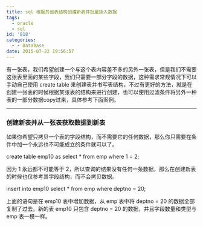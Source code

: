```yaml
---
title: sql 根据其他表结构创建新表并批量插入数据
tags:
  - oracle
  - sql
id: '818'
categories:
  - - Database
date: 2015-07-22 19:56:57
---
```


有一张表，我们希望创建一个与这个表内容差不多的另外一张表，但是我们不需要这张表里面的某些字段，我们只需要一部分字段的数据，这种需求常规情况下可以手动自己使用 create table 来创建表并书写表结构，不过有更好的方法，就是在创建一张表的时候根据某张表的结构来进行创建，也可以使用过滤条件将另外一种表的一部分数据copy过来，具体参考下面案例。
<!-- more -->
* * *

### 创建新表并从一张表获取数据到新表

如果你希望只拷贝一个表的字段结构，而不需要它的任何数据，那么你只需要在条件中加一个永远也不可能成立的条件就可以了。

create table emp10 as select \* from emp where 1 = 2;

因为 1 永远都不可能等于 2，所以查询的结果没有任何一条数据，那么在创建新表的时候也仅参考其字段结构，而不会拷贝数据。

insert into emp10 select \* from emp where deptno = 20;

上面的语句是在 emp10 表中增加数据，从 emp 表中将 deptno = 20 的数据全部复制了过去。新的表 emp10 只包含 deptno = 20 的数据，并且字段数量和类型与 emp 表一模一样。